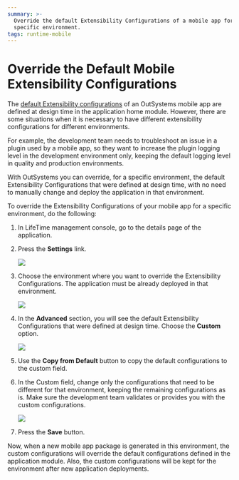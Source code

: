 ```yaml
---
summary: >-
  Override the default Extensibility Configurations of a mobile app for a
  specific environment.
tags: runtime-mobile
---
```


# Override the Default Mobile Extensibility Configurations

The [default Extensibility configurations](../../deliver-mobile/customize-mobile-app/intro.md) of an OutSystems mobile app are defined at design time in the application home module. However, there are some situations when it is necessary to have different extensibility configurations for different environments.

For example, the development team needs to troubleshoot an issue in a plugin used by a mobile app, so they want to increase the plugin logging level in the development environment only, keeping the default logging level in quality and production environments.

With OutSystems you can override, for a specific environment, the default Extensibility Configurations that were defined at design time, with no need to manually change and deploy the application in that environment.

To override the Extensibility Configurations of your mobile app for a specific environment, do the following:

1. In LifeTime management console, go to the details page of the application.
2. Press the **Settings** link.

   ![](https://github.com/danielmarquespt/docs-product/tree/e7ea3f444d5129dab245c69ab72ae091554bc4fb/src/managing-the-applications-lifecycle/deploy-applications/images/override-extensibility-configurations-1.png?width=700)

3. Choose the environment where you want to override the Extensibility Configurations. The application must be already deployed in that environment.

   ![](https://github.com/danielmarquespt/docs-product/tree/e7ea3f444d5129dab245c69ab72ae091554bc4fb/src/managing-the-applications-lifecycle/deploy-applications/images/override-extensibility-configurations-2.png?width=400)

4. In the **Advanced** section, you will see the default Extensibility Configurations that were defined at design time. Choose the **Custom** option.

   ![](../../../.gitbook/assets/override-extensibility-configurations-3.png)

5. Use the **Copy from Default** button to copy the default configurations to the custom field.
6. In the Custom field, change only the configurations that need to be different for that environment, keeping the remaining configurations as is. Make sure the development team validates or provides you with the custom configurations.

   ![](../../../.gitbook/assets/override-extensibility-configurations-4.png)

7. Press the **Save** button.

Now, when a new mobile app package is generated in this environment, the custom configurations will override the default configurations defined in the application module. Also, the custom configurations will be kept for the environment after new application deployments.

